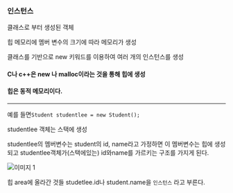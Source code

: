 
### 인스턴스

클래스로 부터 생성된 객체

힙 메모리에 멤버 변수의 크기에 따라 메모리가 생성

클래스를 기반으로 new 키워드를 이용하여 여러 개의 인스턴스를 생성

#### C나 c++은 new 나 malloc이라는 것을 통해 힙에 생성
    
####    힙은 동적 메모리이다.


----


예를 들면```Student studentlee = new Student(); ```
        
    
studentlee 객체는 스택에 생성
      
studentlee의 멤버변수는 student의 id, name라고 가정하면 이 멤버변수는 힙에 생성되고
studentlee객체가(스택에있는) id와name를 가르키는 구조를 가지게 된다.

      
![이미지 1](https://user-images.githubusercontent.com/49984996/75596771-5b07e780-5ad5-11ea-9d78-b4ebf8a5b92b.jpg)
      
      
힙 area에 올라간 것들 studetlee.id나 student.name을 ```인스턴스``` 라고 부른다.







